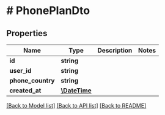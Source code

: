 # # PhonePlanDto

## Properties

Name | Type | Description | Notes
------------ | ------------- | ------------- | -------------
**id** | **string** |  | 
**user_id** | **string** |  | 
**phone_country** | **string** |  | 
**created_at** | [**\DateTime**](\DateTime) |  | 

[[Back to Model list]](../../README#documentation-for-models) [[Back to API list]](../../README#documentation-for-api-endpoints) [[Back to README]](../../README)


